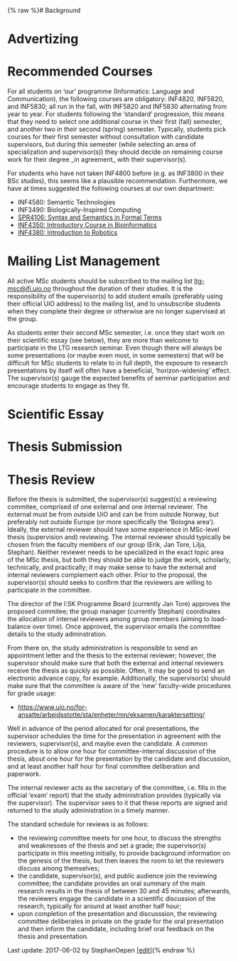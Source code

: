 {% raw %}# Background

# Advertizing

# Recommended Courses

For all students on ‘our’ programme (Informatics: Language and
Communication), the following courses are obligatory: INF4820, INF5820,
and INF5830; all run in the fall, with INF5820 and INF5830 alternating
from year to year. For students following the ‘standard’ progression,
this means that they need to select one additional course in their first
(fall) semester, and another two in their second (spring) semester.
Typically, students pick courses for their first semester without
consultation with candidate supervisors, but during this semester (while
selecting an area of specialization and supervisor(s)) they should
decide on remaining course work for their degree \_in agreement\_ with
their supervisor(s).

For students who have not taken INF4800 before (e.g. as INF3800 in their
BSc studies), this seems like a plausible recommendation. Furthermore,
we have at times suggested the following courses at our own department:

- INF4580: Semantic Technologies
- INF3490: Biologically-Inspired Computing
- [SPR4106: Syntax and Semantics in Formal
Terms](http://www.uio.no/studier/emner/hf/ilos/SPR4106/)
- [INF4350: Introductory Course in
Bioinformatics](http://www.uio.no/studier/emner/matnat/ifi/INF4350/index-eng.html)
- [INF4380: Introduction to
Robotics](http://www.uio.no/studier/emner/matnat/ifi/INF4380/index-eng.html)

# Mailing List Management

All active MSc students should be subscribed to the mailing list
[ltg-msc@ifi.uio.no](https://sympa.uio.no/ifi.uio.no/info/ltg-msc)
throughout the duration of their studies. It is the responsibility of
the supervisor(s) to add student emails (preferably using their official
UiO address) to the mailing list, and to unsubscribe students when they
complete their degree or otherwise are no longer supervised at the
group.

As students enter their second MSc semester, i.e. once they start work
on their scientific essay (see below), they are more than welcome to
participate in the LTG research seminar. Even though there will always
be some presentations (or maybe even most, in some semesters) that will
be difficult for MSc students to relate to in full depth, the exposure
to research presentations by itself will often have a beneficial,
‘horizon-widening’ effect. The supervisor(s) gauge the expected benefits
of seminar participation and encourage students to engage as they fit.

# Scientific Essay

# Thesis Submission

# Thesis Review

Before the thesis is submitted, the supervisor(s) suggest(s) a reviewing
commitee, comprised of one external and one internal reviewer. The
external must be from outside UiO and can be from outside Norway, but
preferably not outside Europe (or more specifically the ‘Bologna area’).
Ideally, the external reviewer should have some experience in MSc-level
thesis (supervision and) reviewing. The internal reviewer should
typically be chosen from the faculty members of our group (Erik, Jan
Tore, Lilja, Stephan). Neither reviewer needs to be specialized in the
exact topic area of the MSc thesis, but both they should be able to
judge the work, scholarly, technically, and practically; it may make
sense to have the external and internal reviewers complement each other.
Prior to the proposal, the supervisor(s) should seeks to confirm that
the reviewers are willing to participate in the committee.

The director of the I:SK Programme Board (currently Jan Tore) approves
the proposed commitee; the group manager (currently Stephan) coordinates
the allocation of internal reviewers among group members (aiming to
load-balance over time). Once approved, the supervisor emails the
committee details to the study adminstration.

From there on, the study administration is responsible to send an
appointment letter and the thesis to the external reviewer; however, the
supervisor should make sure that both the external and internal
reviewers receive the thesis as quickly as possible. Often, it may be
good to send an electronic advance copy, for example. Additionally, the
supervisor(s) should make sure that the committee is aware of the ‘new’
faculty-wide procedures for grade usage:

- <https://www.uio.no/for-ansatte/arbeidsstotte/sta/enheter/mn/eksamen/karaktersetting/>

Well in advance of the period allocated for oral presentations, the
supervisor schedules the time for the presentation in agreement with the
reviewers, supervisor(s), and maybe even the candidate. A common
procedure is to allow one hour for committee-internal discussion of the
thesis, about one hour for the presentation by the candidate and
discussion, and at least another half hour for final committee
deliberation and paperwork.

The internal reviewer acts as the secretary of the committee, i.e. fills
in the official ‘exam’ report) that the study administration provides
(typically via the supervisor). The supervisor sees to it that these
reports are signed and returned to the study administration in a timely
manner.

The standard schedule for reviews is as follows:

- the reviewing committee meets for one hour, to discuss the strengths
and weaknesses of the thesis and set a grade; the supervisor(s)
participate in this meeting initially, to provide background
information on the genesis of the thesis, but then leaves the room
to let the reviewers discuss among themselves;
- the candidate, supervisor(s), and public audience join the reviewing
committee; the candidate provides an oral summary of the main
research results in the thesis of between 30 and 45 minutes;
afterwards, the reviewers engage the candidate in a scientific
discussion of the research, typically for around at least another
half hour;
- upon completion of the presentation and discusssion, the reviewing
committee deliberates in private on the grade for the oral
presentation and then inform the candidate, including brief oral
feedback on the thesis and presentation.

Last update: 2017-06-02 by StephanOepen [[edit](https://github.com/delph-in/docs/wiki/LtgOslo_MSc/_edit)]{% endraw %}